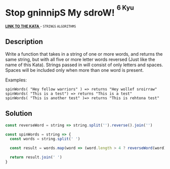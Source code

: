 <h1>Stop gninnipS My sdroW! <sup><sup>6 Kyu</sup></sup></h1>

<sup>
  <a href="https://www.codewars.com/kata/5264d2b162488dc400000001">
    <strong>LINK TO THE KATA</strong>
  </a> - <code>STRINGS</code> <code>ALGORITHMS</code>
</sup>

## Description

Write a function that takes in a string of one or more words, and returns the same string, but with all five or more letter words reversed (Just like the name of this Kata). Strings passed in will consist of only letters and spaces. Spaces will be included only when more than one word is present.

Examples:

```
spinWords( "Hey fellow warriors" ) => returns "Hey wollef sroirraw"
spinWords( "This is a test") => returns "This is a test"
spinWords( "This is another test" )=> returns "This is rehtona test"
```

## Solution

```javascript
const reverseWord = string => string.split('').reverse().join('')

const spinWords = string => {
  const words = string.split(' ')

  const result = words.map(word => (word.length > 4 ? reverseWord(word) : word))

  return result.join(' ')
}
```
